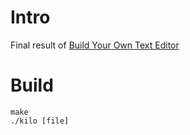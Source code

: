 # Intro
Final result of [Build Your Own Text Editor](https://viewsourcecode.org/snaptoken/kilo/)

# Build
```
make
./kilo [file]
```